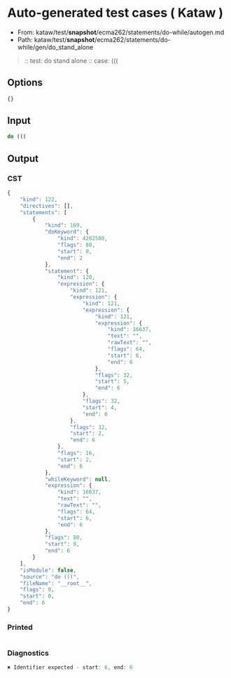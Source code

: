 # Auto-generated test cases ( Kataw )
- From: kataw/test/__snapshot__/ecma262/statements/do-while/autogen.md
- Path: kataw/test/__snapshot__/ecma262/statements/do-while/gen/do_stand_alone
> :: test: do stand alone
> :: case: (((
## Options

`````js
{}
`````
## Input

`````js
do (((
`````
## Output

### CST

```javascript
{
    "kind": 122,
    "directives": [],
    "statements": [
        {
            "kind": 169,
            "doKeyword": {
                "kind": 4202580,
                "flags": 80,
                "start": 0,
                "end": 2
            },
            "statement": {
                "kind": 120,
                "expression": {
                    "kind": 121,
                    "expression": {
                        "kind": 121,
                        "expression": {
                            "kind": 121,
                            "expression": {
                                "kind": 16637,
                                "text": "",
                                "rawText": "",
                                "flags": 64,
                                "start": 6,
                                "end": 6
                            },
                            "flags": 32,
                            "start": 5,
                            "end": 6
                        },
                        "flags": 32,
                        "start": 4,
                        "end": 6
                    },
                    "flags": 32,
                    "start": 2,
                    "end": 6
                },
                "flags": 16,
                "start": 2,
                "end": 6
            },
            "whileKeyword": null,
            "expression": {
                "kind": 16637,
                "text": "",
                "rawText": "",
                "flags": 64,
                "start": 6,
                "end": 6
            },
            "flags": 80,
            "start": 0,
            "end": 6
        }
    ],
    "isModule": false,
    "source": "do (((",
    "fileName": "__root__",
    "flags": 0,
    "start": 0,
    "end": 6
}
```

### Printed

```javascript

```

### Diagnostics

```javascript
✖ Identifier expected - start: 6, end: 6

```

